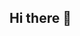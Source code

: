 ## Hi there 👋

<!--

**Here are some ideas to get you started:**

🙋‍♀️ All about Arabic NLP, open source for the win!
🌈 Contribution guidelines - open issue and given the go-ahead submit a PR.
👩‍💻 Some repos have specific contribution guidlines.
🍿 Fun facts - All repos started by two people!
🧙 Remember to cite if you use one of our resources.
-->
